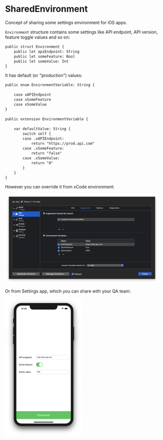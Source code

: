 # SharedEnvironment

Concept of sharing some settings environment for iOS apps.

`Environment` structure contains some settings like API endpoint, API version, feature toggle values and so on:
```
public struct Environment {
    public let apiEndpoint: String
    public let someFeature: Bool
    public let someValue: Int
}
```

It has default (or "production") values:
```
public enum EnvironmentVariable: String {
    
    case xAPIEndpoint
    case xSomeFeature
    case xSomeValue
}

public extension EnvironmentVariable {
    
    var defaultValue: String {
        switch self {
        case .xAPIEndpoint:
            return "https://prod.api.com"
        case .xSomeFeature:
            return "false"
        case .xSomeValue:
            return "0"
        }
    }
}

```


However you can override it from xCode environment:

<img src="https://github.com/migonin/SharedEnvironment/blob/master/Images/scheme.png?raw=true" width=800>



Or from Settings app, which you can share with your QA team:

<img src="https://github.com/migonin/SharedEnvironment/blob/master/Images/settings.png?raw=true" width="50%">
